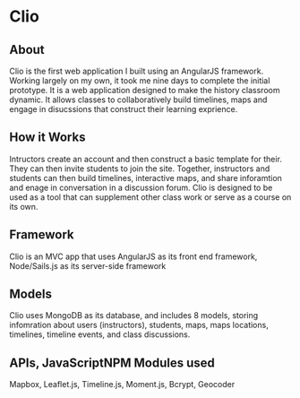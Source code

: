 # Clio

## About
 Clio is the first web application I built using an AngularJS framework. Working largely on my own, it took me nine days to complete the initial prototype. It is a web application designed to make the history classroom dynamic. It allows classes to collaboratively build timelines, maps and engage in disucssions that construct their learning exprience.

## How it Works
 Intructors create an account and then construct a basic template for their. They can then invite students to join the site. Together, instructors and students can then build timelines, interactive maps, and share inforamtion and enage in conversation in a discussion forum. Clio is designed to be used as a tool that can supplement other class work or serve as a course on its own.

 ## Framework
 Clio is an MVC app that uses AngularJS as its front end framework, Node/Sails.js as its server-side framework

 ## Models
 Clio uses MongoDB as its database, and includes 8 models, storing infomration about users (instructors), students, maps, maps locations, timelines, timeline events, and class discussions.

 ## APIs, JavaScriptNPM Modules used
 Mapbox, Leaflet.js, Timeline.js, Moment.js, Bcrypt, Geocoder


